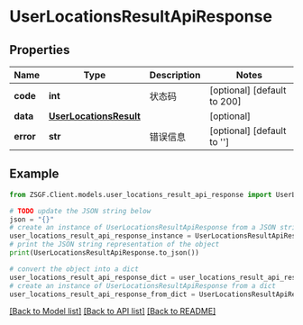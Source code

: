 # UserLocationsResultApiResponse


## Properties

Name | Type | Description | Notes
------------ | ------------- | ------------- | -------------
**code** | **int** | 状态码 | [optional] [default to 200]
**data** | [**UserLocationsResult**](UserLocationsResult.md) |  | [optional] 
**error** | **str** | 错误信息 | [optional] [default to '']

## Example

```python
from ZSGF.Client.models.user_locations_result_api_response import UserLocationsResultApiResponse

# TODO update the JSON string below
json = "{}"
# create an instance of UserLocationsResultApiResponse from a JSON string
user_locations_result_api_response_instance = UserLocationsResultApiResponse.from_json(json)
# print the JSON string representation of the object
print(UserLocationsResultApiResponse.to_json())

# convert the object into a dict
user_locations_result_api_response_dict = user_locations_result_api_response_instance.to_dict()
# create an instance of UserLocationsResultApiResponse from a dict
user_locations_result_api_response_from_dict = UserLocationsResultApiResponse.from_dict(user_locations_result_api_response_dict)
```
[[Back to Model list]](../README.md#documentation-for-models) [[Back to API list]](../README.md#documentation-for-api-endpoints) [[Back to README]](../README.md)



